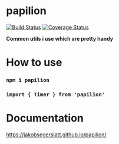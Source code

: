 # papilion

[![Build Status](https://travis-ci.org/JakobSegerslatt/papilion.svg?branch=master)](https://travis-ci.org/<username>/<reponame>) [![Coverage Status](https://coveralls.io/repos/github/JakobSegerslatt/papilion/badge.svg?branch=master)](https://coveralls.io/github/JakobSegerslatt/papilion?branch=master)

**Common utils i use which are pretty handy**

# How to use
### `npm i papilion`

### `import { Timer } from 'papilion'`

# Documentation
https://jakobsegerslatt.github.io/papilion/


